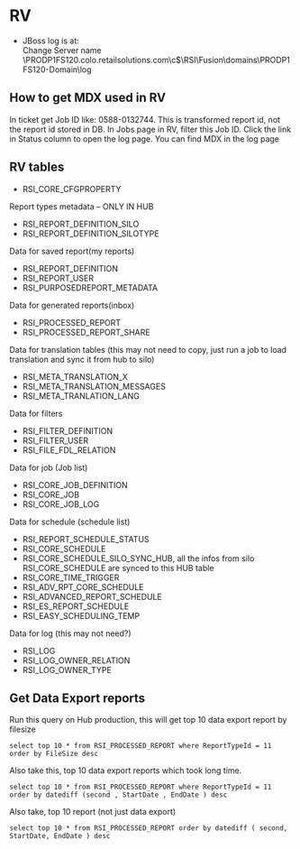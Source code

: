 # RV #

- JBoss log is at:  
Change Server name 
\\PRODP1FS120.colo.retailsolutions.com\c$\RSI\Fusion\domains\PRODP1FS120-Domain\log

## How to get MDX used in RV ##
In ticket get Job ID like: 0588-0132744. This is transformed report id, not the report id stored in DB. 
In Jobs page in RV, filter this Job ID. Click the link in Status column to open the log page.
You can find MDX in the log page

## RV tables ## 

- RSI_CORE_CFGPROPERTY  

 Report types metadata – ONLY IN HUB
- RSI_REPORT_DEFINITION_SILO
- RSI_REPORT_DEFINITION_SILOTYPE

Data for saved report(my reports)
- RSI_REPORT_DEFINITION
- RSI_REPORT_USER
- RSI_PURPOSEDREPORT_METADATA

Data for generated reports(inbox)
- RSI_PROCESSED_REPORT
- RSI_PROCESSED_REPORT_SHARE

Data for translation tables (this may not need to copy, just run a job to load translation and sync it from hub to silo)
- RSI_META_TRANSLATION_X
- RSI_META_TRANSLATION_MESSAGES
- RSI_META_TRANLATION_LANG

Data for filters
- RSI_FILTER_DEFINITION
- RSI_FILTER_USER
- RSI_FILE_FDL_RELATION

Data for job (Job list)
- RSI_CORE_JOB_DEFINITION
- RSI_CORE_JOB
- RSI_CORE_JOB_LOG

Data for schedule (schedule list)
- RSI_REPORT_SCHEDULE_STATUS
- RSI_CORE_SCHEDULE
- RSI_CORE_SCHEDULE_SILO_SYNC_HUB, all the infos from silo RSI_CORE_SCHEDULE are synced to this HUB table
- RSI_CORE_TIME_TRIGGER
- RSI_ADV_RPT_CORE_SCHEDULE
- RSI_ADVANCED_REPORT_SCHEDULE
- RSI_ES_REPORT_SCHEDULE
- RSI_EASY_SCHEDULING_TEMP

Data for log (this may not need?)
- RSI_LOG
- RSI_LOG_OWNER_RELATION
- RSI_LOG_OWNER_TYPE

## Get Data Export reports ##
Run this query on Hub production, this will get top 10 data export report by filesize

	select top 10 * from RSI_PROCESSED_REPORT where ReportTypeId = 11 order by FileSize desc

Also take this, top 10 data export reports which took long time.

	select top 10 * from RSI_PROCESSED_REPORT where ReportTypeId = 11 order by datediff (second , StartDate , EndDate ) desc

Also take, top 10 report (not just data export)

	select top 10 * from RSI_PROCESSED_REPORT order by datediff ( second, StartDate, EndDate ) desc